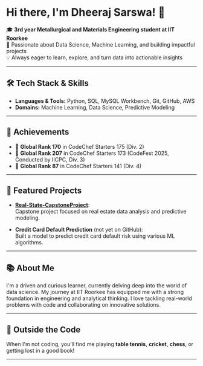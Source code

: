 # Hi there, I'm Dheeraj Sarswa! 👋

🎓 **3rd year Metallurgical and Materials Engineering student at IIT Roorkee**  
🚀 Passionate about Data Science, Machine Learning, and building impactful projects  
💡 Always eager to learn, explore, and turn data into actionable insights

---

## 🛠️ Tech Stack & Skills

- **Languages & Tools:** Python, SQL, MySQL Workbench, Git, GitHub, AWS
- **Domains:** Machine Learning, Data Science, Predictive Modeling

---

## 🌟 Achievements

- 🏅 **Global Rank 170** in CodeChef Starters 175 (Div. 2)
- 🏅 **Global Rank 207** in CodeChef Starters 173 (CodeFest 2025, Conducted by IICPC, Div. 3)
- 🏅 **Global Rank 87** in CodeChef Starters 141 (Div. 4)

---

## 📂 Featured Projects

- [**Real-State-CapstoneProject**](https://github.com/DheerajSarswa/Real-State-CapstoneProject):  
  Capstone project focused on real estate data analysis and predictive modeling.

- **Credit Card Default Prediction** (not yet on GitHub):  
  Built a model to predict credit card default risk using various ML algorithms.

---

## 📚 About Me

I'm a driven and curious learner, currently delving deep into the world of data science. My journey at IIT Roorkee has equipped me with a strong foundation in engineering and analytical thinking. I love tackling real-world problems with code and collaborating on innovative solutions.

---

## 🏓 Outside the Code

When I'm not coding, you’ll find me playing **table tennis**, **cricket**, **chess**, or getting lost in a good book!

---
